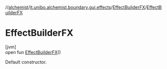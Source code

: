 //[alchemist](../../../index.md)/[it.unibo.alchemist.boundary.gui.effects](../index.md)/[EffectBuilderFX](index.md)/[EffectBuilderFX](-effect-builder-f-x.md)

# EffectBuilderFX

[jvm]\
open fun [EffectBuilderFX](-effect-builder-f-x.md)()

Default constructor.

